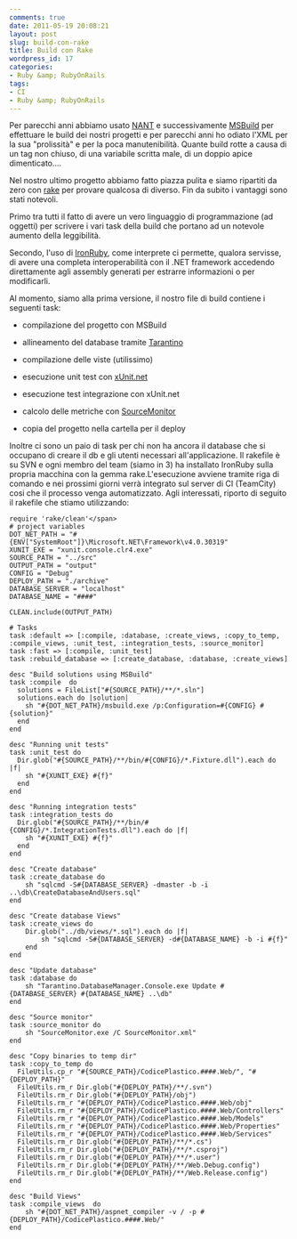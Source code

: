 ```yaml
---
comments: true
date: 2011-05-19 20:08:21
layout: post
slug: build-con-rake
title: Build con Rake
wordpress_id: 17
categories:
- Ruby &amp; RubyOnRails
tags:
- CI
- Ruby &amp; RubyOnRails
---
```


Per parecchi anni abbiamo usato [NANT](http://nant.sourceforge.net/) e successivamente [MSBuild](http://msdn.microsoft.com/en-us/library/ms171452(v=vs.90).aspx) per effettuare le build dei nostri progetti e per parecchi anni ho odiato l'XML per la sua "prolissità" e per la poca manutenibilità. Quante build rotte a causa di un tag non chiuso, di una variabile scritta male, di un doppio apice dimenticato....

Nel nostro ultimo progetto abbiamo fatto piazza pulita e siamo ripartiti da zero con [rake](http://rake.rubyforge.org/) per provare qualcosa di diverso. Fin da subito i vantaggi sono stati notevoli.

Primo tra tutti il fatto di avere un vero linguaggio di programmazione (ad oggetti) per scrivere i vari task della build che portano ad un notevole aumento della leggibilità.

Secondo, l'uso di [IronRuby](http://www.ironruby.net/), come interprete ci permette, qualora servisse, di avere una completa interoperabilità con il .NET framework accedendo direttamente agli assembly generati per estrarre informazioni o per modificarli.

Al momento, siamo alla prima versione, il nostro file di build contiene i seguenti task:



	
  * compilazione del progetto con MSBuild

	
  * allineamento del database tramite [Tarantino](http://code.google.com/p/tarantino/)

	
  * compilazione delle viste (utilissimo)

	
  * esecuzione unit test con [xUnit.net](http://xunit.codeplex.com)

	
  * esecuzione test integrazione con xUnit.net

	
  * calcolo delle metriche con [SourceMonitor](http://www.campwoodsw.com/sourcemonitor.html)

	
  * copia del progetto nella cartella per il deploy


Inoltre ci sono un paio di task per chi non ha ancora il database che si occupano di creare il db e gli utenti necessari all'applicazione.
Il rakefile è su SVN e ogni membro del team (siamo in 3) ha installato IronRuby sulla propria macchina con la gemma rake.L'esecuzione avviene tramite riga di comando e nei prossimi giorni verrà integrato sul server di CI (TeamCity) cosi che il processo venga automatizzato.
Agli interessati, riporto di seguito il rakefile che stiamo utilizzando:


    
    
    require 'rake/clean'</span>
    # project variables
    DOT_NET_PATH = "#{ENV["SystemRoot"]}\Microsoft.NET\Framework\v4.0.30319"
    XUNIT_EXE = "xunit.console.clr4.exe"
    SOURCE_PATH = "../src"
    OUTPUT_PATH = "output"
    CONFIG = "Debug"
    DEPLOY_PATH = "./archive"
    DATABASE_SERVER = "localhost"
    DATABASE_NAME = "####"
    
    CLEAN.include(OUTPUT_PATH)
    
    # Tasks
    task :default => [:compile, :database, :create_views, :copy_to_temp, :compile_views, :unit_test, :integration_tests, :source_monitor]
    task :fast => [:compile, :unit_test]
    task :rebuild_database => [:create_database, :database, :create_views]
    
    desc "Build solutions using MSBuild"
    task :compile  do
      solutions = FileList["#{SOURCE_PATH}/**/*.sln"]
      solutions.each do |solution|
        sh "#{DOT_NET_PATH}/msbuild.exe /p:Configuration=#{CONFIG} #{solution}"
      end
    end
    
    desc "Running unit tests"
    task :unit_test do
      Dir.glob("#{SOURCE_PATH}/**/bin/#{CONFIG}/*.Fixture.dll").each do |f|
        sh "#{XUNIT_EXE} #{f}"
      end
    end
    
    desc "Running integration tests"
    task :integration_tests do
      Dir.glob("#{SOURCE_PATH}/**/bin/#{CONFIG}/*.IntegrationTests.dll").each do |f|
        sh "#{XUNIT_EXE} #{f}"
      end
    end
    
    desc "Create database"
    task :create_database do
        sh "sqlcmd -S#{DATABASE_SERVER} -dmaster -b -i ..\db\CreateDatabaseAndUsers.sql"
    end
    
    desc "Create database Views"
    task :create_views do
        Dir.glob("../db/views/*.sql").each do |f|
            sh "sqlcmd -S#{DATABASE_SERVER} -d#{DATABASE_NAME} -b -i #{f}"
        end
    end
    
    desc "Update database"
    task :database do
    	sh "Tarantino.DatabaseManager.Console.exe Update #{DATABASE_SERVER} #{DATABASE_NAME} ..\db"
    end
    
    desc "Source monitor"
    task :source_monitor do
    	sh "SourceMonitor.exe /C SourceMonitor.xml"
    end
    
    desc "Copy binaries to temp dir"
    task :copy_to_temp do
      FileUtils.cp_r "#{SOURCE_PATH}/CodicePlastico.####.Web/", "#{DEPLOY_PATH}"
      FileUtils.rm_r Dir.glob("#{DEPLOY_PATH}/**/.svn")
      FileUtils.rm_r Dir.glob("#{DEPLOY_PATH}/obj")
      FileUtils.rm_r "#{DEPLOY_PATH}/CodicePlastico.####.Web/obj"
      FileUtils.rm_r "#{DEPLOY_PATH}/CodicePlastico.####.Web/Controllers"
      FileUtils.rm_r "#{DEPLOY_PATH}/CodicePlastico.####.Web/Models"
      FileUtils.rm_r "#{DEPLOY_PATH}/CodicePlastico.####.Web/Properties"
      FileUtils.rm_r "#{DEPLOY_PATH}/CodicePlastico.####.Web/Services"
      FileUtils.rm_r Dir.glob("#{DEPLOY_PATH}/**/*.cs")
      FileUtils.rm_r Dir.glob("#{DEPLOY_PATH}/**/*.csproj")
      FileUtils.rm_r Dir.glob("#{DEPLOY_PATH}/**/*.user")
      FileUtils.rm_r Dir.glob("#{DEPLOY_PATH}/**/Web.Debug.config")
      FileUtils.rm_r Dir.glob("#{DEPLOY_PATH}/**/Web.Release.config")
    end
    
    desc "Build Views"
    task :compile_views  do
        sh "#{DOT_NET_PATH}/aspnet_compiler -v / -p #{DEPLOY_PATH}/CodicePlastico.####.Web/"
    end
